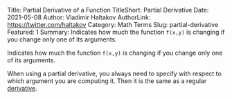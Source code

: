 Title: Partial Derivative of a Function
TitleShort: Partial Derivative
Date: 2021-05-08
Author: Vladimir Haltakov
AuthorLink: https://twitter.com/haltakov
Category: Math Terms
Slug: partial-derivative
Featured: 1
Summary: Indicates how much the function `f(x,y)` is changing if you change only one of its arguments.

Indicates how much the function `f(x,y)` is changing if you change only one of its arguments.

When using a partial derivative, you always need to specify with respect to which argument you are computing it. Then it is the same as a regular [derivative](/explanation/derivative).
